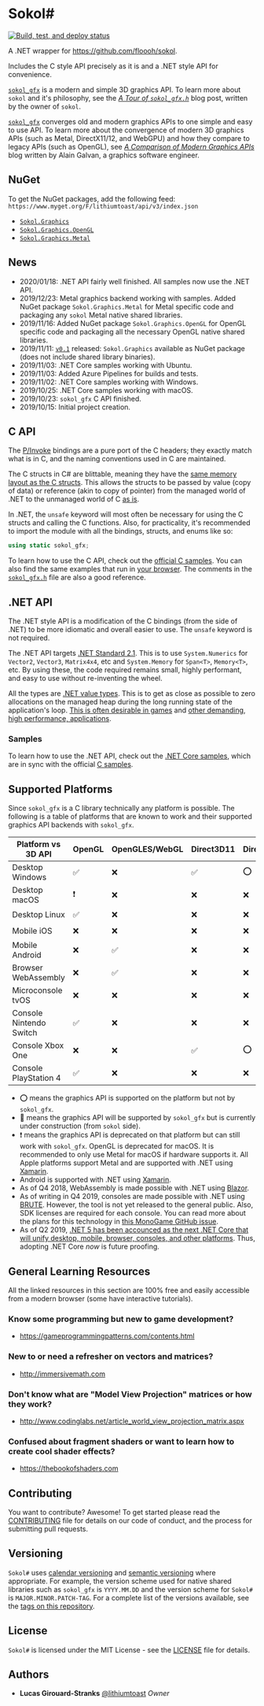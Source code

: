 # Sokol\#

[![Build, test, and deploy status](https://img.shields.io/azure-devops/build/lustranks/sokol-sharp/lithiumtoast.sokol-sharp/master?label=build%2Ftest%2Fdeploy&logo=azure-pipelines)](https://dev.azure.com/lustranks/sokol-csharp/_build/latest?definitionId=4&branchName=master)

A .NET wrapper for https://github.com/floooh/sokol.

Includes the C style API precisely as it is and a .NET style API for convenience.

[`sokol_gfx`](https://github.com/floooh/sokol#sokol_gfxh) is a modern and simple 3D graphics API. To learn more about `sokol` and it's philosophy, see the [*A Tour of `sokol_gfx.h`*](https://floooh.github.io/2017/07/29/sokol-gfx-tour.html) blog post, written by the owner of `sokol`. 

[`sokol_gfx`](https://github.com/floooh/sokol#sokol_gfxh) converges old and modern graphics APIs to one simple and easy to use API. To learn more about the convergence of modern 3D graphics APIs (such as Metal, DirectX11/12, and WebGPU) and how they compare to legacy APIs (such as OpenGL), see *[A Comparison of Modern Graphics APIs](https://alain.xyz/blog/comparison-of-modern-graphics-apis)* blog written by Alain Galvan, a graphics software engineer.

## NuGet

To get the NuGet packages, add the following feed: `https://www.myget.org/F/lithiumtoast/api/v3/index.json`

- [`Sokol.Graphics`](https://www.myget.org/feed/lithiumtoast/package/nuget/Sokol.Graphics)
- [`Sokol.Graphics.OpenGL`](https://www.myget.org/feed/lithiumtoast/package/nuget/Sokol.Graphics.OpenGL)
- [`Sokol.Graphics.Metal`](https://www.myget.org/feed/lithiumtoast/package/nuget/Sokol.Graphics.Metal)

## News

- 2020/01/18: .NET API fairly well finished. All samples now use the .NET API.
- 2019/12/23: Metal graphics backend working with samples. Added NuGet package `Sokol.Graphics.Metal` for Metal specific code and packaging any `sokol` Metal native shared libraries.
- 2019/11/16: Added NuGet package `Sokol.Graphics.OpenGL` for OpenGL specific code and packaging all the necessary OpenGL native shared libraries.
- 2019/11/11: [`v0.1`](https://github.com/lithiumtoast/sokol-csharp/releases/tag/v0.1) released: `Sokol.Graphics` available as NuGet package (does not include shared library binaries).
- 2019/11/03: .NET Core samples working with Ubuntu.
- 2019/11/03: Added Azure Pipelines for builds and tests.
- 2019/11/02: .NET Core samples working with Windows.
- 2019/10/25: .NET Core samples working with macOS.
- 2019/10/23: `sokol_gfx` C API finished.
- 2019/10/15: Initial project creation.

## C API

The [P/Invoke](https://docs.microsoft.com/en-us/dotnet/framework/interop/consuming-unmanaged-dll-functions) bindings are a pure port of the C headers; they exactly match what is in C, and the naming conventions used in C are maintained.

The C structs in C# are blittable, meaning they have the [same memory layout as the C structs](https://docs.microsoft.com/en-us/dotnet/framework/interop/blittable-and-non-blittable-types). This allows the structs to be passed by value (copy of data) or reference (akin to copy of pointer) from the managed world of .NET to the unmanaged world of C [as is](https://docs.microsoft.com/en-us/dotnet/framework/interop/copying-and-pinning#formatted-blittable-classes).

In .NET, the `unsafe` keyword will most often be necessary for using the C structs and calling the C functions. Also, for practicality, it's recommended to import the module with all the bindings, structs, and enums like so:

```cs
using static sokol_gfx;
```

To learn how to use the C API, check out the [official C samples](https://github.com/floooh/sokol-samples). You can also find the same examples that run in [your browser](https://floooh.github.io/sokol-html5/index.html). The comments in the [`sokol_gfx.h`](https://github.com/floooh/sokol/blob/master/sokol_gfx.h) file are also a good reference.

## .NET API

The .NET style API is a modification of the C bindings (from the side of .NET) to be more idiomatic and overall easier to use. The `unsafe` keyword is not required.

The .NET API targets [.NET Standard 2.1](https://docs.microsoft.com/en-us/dotnet/standard/net-standard#net-implementation-support). This is to use `System.Numerics` for `Vector2`, `Vector3`, `Matrix4x4`, etc and `System.Memory` for `Span<T>`, `Memory<T>`, etc. By using these, the code required remains small, highly performant, and easy to use without re-inventing the wheel.

All the types are [.NET value types](https://docs.microsoft.com/en-us/dotnet/csharp/language-reference/keywords/value-types). This is to get as close as possible to zero allocations on the managed heap during the long running state of the application's loop. [This is often desirable in games](https://www.shawnhargreaves.com/blog/twin-paths-to-garbage-collector-nirvana.html) and [other demanding, high performance, applications](https://docs.microsoft.com/en-us/dotnet/csharp/write-safe-efficient-code).

### Samples

To learn how to use the .NET API, check out the [.NET Core samples](https://github.com/lithiumtoast/sokol-csharp/tree/master/src/Samples), which are in sync with the official [C samples](https://github.com/floooh/sokol-samples).

## Supported Platforms

Since `sokol_gfx` is a C library technically any platform is possible. The following is a table of platforms that are known to work and their supported graphics API backends with `sokol_gfx`.

Platform vs 3D API|OpenGL|OpenGLES/WebGL|Direct3D11|Direct3D12|Metal|Vulkan|WebGPU
---|---|---|---|---|---|---|---
Desktop Windows|✅|❌|✅|⭕|❌|⭕|❌
Desktop macOS|❗|❌|❌|❌|✅|⭕|❌
Desktop Linux|✅|❌|❌|❌|❌|⭕|❌
Mobile iOS|❌|❌|❌|❌|✅|⭕|❌
Mobile Android|❌|✅|❌|❌|❌|⭕|❌
Browser WebAssembly|❌|✅|❌|❌|❌|❌|🚧
Microconsole tvOS|❌|❌|❌|❌|✅|❌|❌
Console Nintendo Switch|✅|❌|❌|❌|❌|⭕|❌
Console Xbox One|❌|❌|✅|⭕|❌|❌|❌
Console PlayStation 4|✅|❌|❌|❌|❌|⭕|❌

- ⭕ means the graphics API is supported on the platform but not by `sokol_gfx`.
- 🚧 means the graphics API will be supported by `sokol_gfx` but is currently under construction (from `sokol` side).
- ❗ means the graphics API is deprecated on that platform but can still work with `sokol_gfx`. OpenGL is deprecated for macOS. It is recommended to only use Metal for macOS if hardware supports it. All Apple platforms support Metal and are supported with .NET using [Xamarin](https://dotnet.microsoft.com/apps/xamarin).
- Android is supported with .NET using [Xamarin](https://dotnet.microsoft.com/apps/xamarin).
- As of Q4 2018, WebAssembly is made possible with .NET using [Blazor](https://dotnet.microsoft.com/apps/aspnet/web-apps/blazor).
- As of writing in Q4 2019, consoles are made possible with .NET using [BRUTE](http://brute.rocks). However, the tool is not yet released to the general public. Also, SDK licenses are required for each console. You can read more about the plans for this technology in [this MonoGame GitHub issue](https://github.com/MonoGame/MonoGame/issues/7003#issuecomment-581481032).
- As of Q2 2019, [.NET 5 has been accounced as the next .NET Core that will unify desktop, mobile, browser, consoles, and other platforms](https://devblogs.microsoft.com/dotnet/introducing-net-5/). Thus, adopting .NET Core *now* is future proofing.

## General Learning Resources

All the linked resources in this section are 100% free and easily accessible from a modern browser (some have interactive tutorials).

### Know some programming but new to game development?

- https://gameprogrammingpatterns.com/contents.html

### New to or need a refresher on vectors and matrices?

- http://immersivemath.com

### Don't know what are "Model View Projection" matrices or how they work?

- http://www.codinglabs.net/article_world_view_projection_matrix.aspx

### Confused about fragment shaders or want to learn how to create cool shader effects?

- https://thebookofshaders.com

## Contributing

You want to contribute? Awesome! To get started please read the [CONTRIBUTING](CONTRIBUTING) file for details on our code of conduct, and the process for submitting pull requests.

## Versioning

`Sokol#` uses [calendar versioning](https://calver.org) and [semantic versioning](https://semver.org) where appropriate. For example, the version scheme used for native shared libraries such as `sokol_gfx` is `YYYY.MM.DD` and the version scheme for `Sokol#` is `MAJOR.MINOR.PATCH-TAG`. For a complete list of the versions available, see the [tags on this repository](https://github.com/lithiumtoast/sokol-csharp/tags).

## License

`Sokol#` is licensed under the MIT License - see the [LICENSE](LICENSE) file for details.

## Authors

- **Lucas Girouard-Stranks** [@lithiumtoast](https://github.com/lithiumtoast) *Owner*
